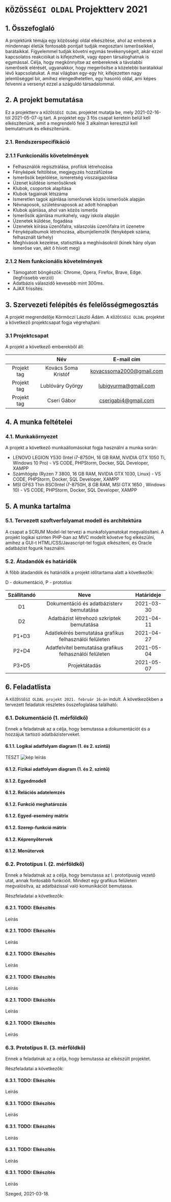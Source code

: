 # `KÖZÖSSÉGI OLDAL` Projektterv 2021

## 1. Összefoglaló 
A projektünk témája egy közösségi oldal elkészítése, ahol az emberek a mindennapi életük fontosabb pontjait tudják megosztani ismerőseikkel, barátaikkal. Figyelemmel tudják követni egymás tevékenységeit, akár ezzel kapcsolatos reakcióikat is kifejezhetik, vagy éppen társaloghatnak is egymással. Célja, hogy megkönnyítse az embereknek a távolabbi ismerőseik elérését, ugyanakkor, hogy megerősítse a közelebbi barátaikkal lévő kapcsolatukat. A mai világban egy-egy hír, kifejezetten nagy jelentőséggel bír, amihez elengedhetetlen, egy hasonló oldal, ami képes felvenni a versenyt ezzel a száguldó társadalommal.

## 2. A projekt bemutatása
Ez a projektterv a `KÖZÖSSÉGI OLDAL` projektet mutatja be, mely 2021-02-16-tól 2021-05-07-ig tart. A projektet egy 3 fős csapat keretein belül kell elkészítenünk, amit a megrendelő felé 3 alkalman keresztül kell bemutatnunk és elkészítenünk.

### 2.1. Rendszerspecifikáció

### 2.1.1 Funkcionális követelmények
- Felhasználók regisztrálása, profilok létrehozása
- Fényképek feltöltése, megjegyzés hozzáfűzése
- Ismerősök bejelölése, ismeretség visszaigazolása
- Üzenet küldése ismerősöknek
- Klubok, csoportok alapítása
- Klubok tagjainak létszáma
- Ismeretlen tagok ajánlása ismerősnek közös ismerősök alapján
- Névnaposok, születésnaposok az adott hónapban
- Klubok ajánlása, ahol van közös ismerős
- Ismerősök ajánlása munkahely, vagy iskola alapján
- Üzenetek küldése, fogadása
- Üzenetek kiírása üzenőfalra, válaszolás üzenőfalra írt üzenetre
- Fényképalbumok létrehozása, albumjellemzők (fényképek száma, felhasznált tárhely)
- Meghívások kezelése, statisztika a meghívásokról (kinek hány olyan ismerőse van, akit ő hívott meg) 

### 2.1.2 Nem funkcionális követelmények
- Támogatott böngészők: Chrome, Opera, Firefox, Brave, Edge. (legfrissebb verzió)
- Adatbázis válaszidő kevesebb mint 300ms.
- AJAX frissítés.

## 3. Szervezeti felépítés és felelősségmegosztás
A projekt megrendelője Körmöczi László Ádám. A `KÖZÖSSÉGI OLDAL` projektet a következő projektcsapat fogja végrehajtani:

### 3.1 Projektcsapat
A projekt a következő emberekből áll:

|                                            |         Név         |        E-mail cím      |
|:------------------------------------------:|:-------------------:|:---------------------: |
|                 Projekt tag                | Kovács Soma Kristóf |kovacssoma2000@gmail.com|
|                 Projekt tag                |   Lublóváry György  | lubigyurma@gmail.com   |
|                 Projekt tag                |      Cseri Gábor    | cserigabi4@gmail.com   |

## 4. A munka feltételei
### 4.1. Munkakörnyezet
A projekt a következő munkaállomásokat fogja használni a munka során:
 - LENOVO LEGION Y530 (Intel i7-8750H, 16 GB RAM, NVIDIA GTX 1050 Ti, Windows 10 Pro) - VS CODE, PHPStorm, Docker, SQL Developer, XAMPP
 - Számítógép (Ryzen 7 3800, 16 GB RAM, NVIDIA GTX 1030, Linux) - VS CODE, PHPStorm, Docker, SQL Developer, XAMPP
 - MSI GF63 Thin 8SC(Intel i7-8750H, 8 GB RAM, MSI GTX 1650 , Windows 10) - VS CODE, PHPStorm, Docker, SQL Developer, XAMPP

## 5. A munka tartalma
### 5.1. Tervezett szoftverfolyamat modell és architektúra
A csapat a SCRUM Model-lel tervezi a munkafolyamatokat megvalósítani. A projekt logikai szinten PHP-ban az MVC modellt követve fog elkészülni, amihez a GUI-t HTML/CSS/Javascript-tel fogjuk elkészíteni, és Oracle adatbázist fogunk használni.

### 5.2. Átadandók és határidők
A főbb átadandók és határidők a projekt időtartama alatt a következők:

D - dokumentáció, P - prototíus

| Szállítandó |                           Neve                           |   Határideje  |
|:-----------:|:--------------------------------------------------------:|:-------------:|
|      D1     |        Dokumentáció és adatbázisterv bemutatása          |   2021-03-30  |
|      D2     |        Adatbázist létrehozó szkriptek bemutatása         |   2021-04-11  |
|    P1+D3    |   Adatlekérés bemutatása grafikus felhasználói felületen |   2021-04-27  |
|    P2+D4    |  Adatfelvitel bemutatása grafikus felhasználói felületen |   2021-05-04  |
|    P3+D5    |                      Projektátadás                       |   2021-05-07  |

## 6. Feladatlista

A `KÖZÖSSÉGI OLDAL projekt 2021. február 16-án` indult. A következőkben a tervezett feladatok részletes összefoglalása található:

### 6.1. Dokumentáció (1. mérföldkő)
Ennek a feladatnak az a célja, hogy bemutassa a dokumentációt és a hozzájuk tartozó adatbázisterveket.

#### 6.1.1. Logikai adatfolyam diagram (1. és 2. szintű)
TESZT
![kép leírás](teszt.png)

#### 6.1.2. Fizikai adatfolyam diagram (1. és 2. szintű)


#### 6.1.2. Egyedmodell


#### 6.1.2. Relációs adatelemzés


#### 6.1.2. Funkció meghatározás


#### 6.1.2. Egyed-esemény mátrix


#### 6.1.2. Szerep-funkció mátrix


#### 6.1.2. Képrenyőtervek


#### 6.1.2. Menütervek



### 6.2. Prototípus I. (2. mérföldkő)
Ennek a feladatnak az a célja, hogy bemutassa az I. prototípusig vezető utat, annak fontosabb funkcióit. Mindezt egy grafikus felületen megvalósítva, az adatbázissal való komunikációt bemutassa.

Részfeladatai a következők:

#### 6.2.1. TODO: Elkészítés
Leírás


#### 6.2.1. TODO: Elkészítés
Leírás


#### 6.2.1. TODO: Elkészítés
Leírás


#### 6.2.1. TODO: Elkészítés
Leírás


#### 6.2.1. TODO: Elkészítés
Leírás


#### 6.2.1. TODO: Elkészítés
Leírás


### 6.3. Prototípus II. (3. mérföldkő)
Ennek a feladatnak az a célja, hogy bemutassa az elkészült projektet.

Részfeladatai a következők:

#### 6.3.1. TODO: Elkészítés
Leírás


#### 6.3.1. TODO: Elkészítés
Leírás


#### 6.3.1. TODO: Elkészítés
Leírás


#### 6.3.1. TODO: Elkészítés
Leírás


#### 6.3.1. TODO: Elkészítés
Leírás

Szeged, 2021-03-18.
